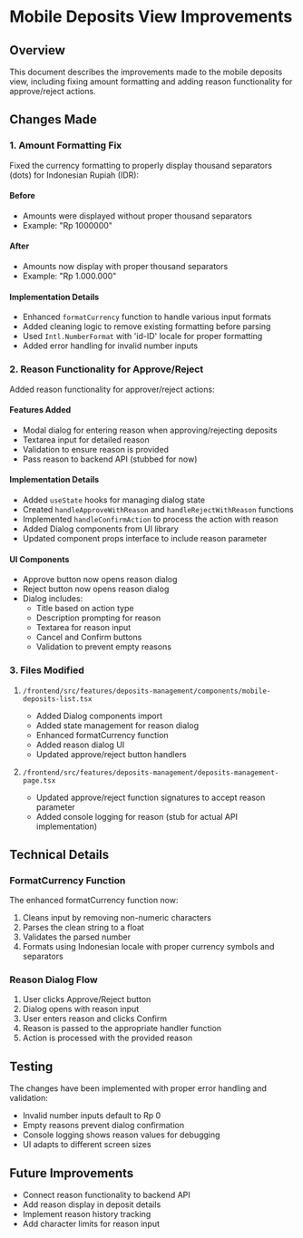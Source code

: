 # Mobile Deposits View Improvements

## Overview
This document describes the improvements made to the mobile deposits view, including fixing amount formatting and adding reason functionality for approve/reject actions.

## Changes Made

### 1. Amount Formatting Fix
Fixed the currency formatting to properly display thousand separators (dots) for Indonesian Rupiah (IDR):

#### Before
- Amounts were displayed without proper thousand separators
- Example: "Rp 1000000"

#### After
- Amounts now display with proper thousand separators
- Example: "Rp 1.000.000"

#### Implementation Details
- Enhanced `formatCurrency` function to handle various input formats
- Added cleaning logic to remove existing formatting before parsing
- Used `Intl.NumberFormat` with 'id-ID' locale for proper formatting
- Added error handling for invalid number inputs

### 2. Reason Functionality for Approve/Reject
Added reason functionality for approver/reject actions:

#### Features Added
- Modal dialog for entering reason when approving/rejecting deposits
- Textarea input for detailed reason
- Validation to ensure reason is provided
- Pass reason to backend API (stubbed for now)

#### Implementation Details
- Added `useState` hooks for managing dialog state
- Created `handleApproveWithReason` and `handleRejectWithReason` functions
- Implemented `handleConfirmAction` to process the action with reason
- Added Dialog components from UI library
- Updated component props interface to include reason parameter

#### UI Components
- Approve button now opens reason dialog
- Reject button now opens reason dialog
- Dialog includes:
  - Title based on action type
  - Description prompting for reason
  - Textarea for reason input
  - Cancel and Confirm buttons
  - Validation to prevent empty reasons

### 3. Files Modified
1. `/frontend/src/features/deposits-management/components/mobile-deposits-list.tsx`
   - Added Dialog components import
   - Added state management for reason dialog
   - Enhanced formatCurrency function
   - Added reason dialog UI
   - Updated approve/reject button handlers

2. `/frontend/src/features/deposits-management/deposits-management-page.tsx`
   - Updated approve/reject function signatures to accept reason parameter
   - Added console logging for reason (stub for actual API implementation)

## Technical Details

### FormatCurrency Function
The enhanced formatCurrency function now:
1. Cleans input by removing non-numeric characters
2. Parses the clean string to a float
3. Validates the parsed number
4. Formats using Indonesian locale with proper currency symbols and separators

### Reason Dialog Flow
1. User clicks Approve/Reject button
2. Dialog opens with reason input
3. User enters reason and clicks Confirm
4. Reason is passed to the appropriate handler function
5. Action is processed with the provided reason

## Testing
The changes have been implemented with proper error handling and validation:
- Invalid number inputs default to Rp 0
- Empty reasons prevent dialog confirmation
- Console logging shows reason values for debugging
- UI adapts to different screen sizes

## Future Improvements
- Connect reason functionality to backend API
- Add reason display in deposit details
- Implement reason history tracking
- Add character limits for reason input